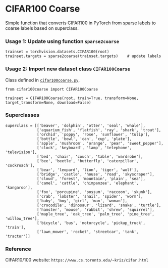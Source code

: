 # CIFAR100 Coarse
Simple function that converts CIFAR100 in PyTorch from sparse labels to coarse labels based on superclass. 

### Usage 1: Update using function `sparse2coarse`
```
trainset = torchvision.datasets.CIFAR100(root)
trainset.targets = sparse2coarse(trainset.targets)    # update labels 
```

### Usage 2: Import new dataset class `CIFAR100Coarse`
Class defined in [`cifar100coarse.py`](./cifar100coarse.py).

```
from cifar100coarse import CIFAR100Coarse

trainset = CIFAR100Coarse(root, train=True, transform=None, target_transform=None, download=False)
```

### Superclasses
```
superclass = [['beaver', 'dolphin', 'otter', 'seal', 'whale'],
              ['aquarium_fish', 'flatfish', 'ray', 'shark', 'trout'],
              ['orchid', 'poppy', 'rose', 'sunflower', 'tulip'],
              ['bottle', 'bowl', 'can', 'cup', 'plate'],
              ['apple', 'mushroom', 'orange', 'pear', 'sweet_pepper'],
              ['clock', 'keyboard', 'lamp', 'telephone', 'television'],
              ['bed', 'chair', 'couch', 'table', 'wardrobe'],
              ['bee', 'beetle', 'butterfly', 'caterpillar', 'cockroach'],
              ['bear', 'leopard', 'lion', 'tiger', 'wolf'],
              ['bridge', 'castle', 'house', 'road', 'skyscraper'],
              ['cloud', 'forest', 'mountain', 'plain', 'sea'],
              ['camel', 'cattle', 'chimpanzee', 'elephant', 'kangaroo'],
              ['fox', 'porcupine', 'possum', 'raccoon', 'skunk'],
              ['crab', 'lobster', 'snail', 'spider', 'worm'],
              ['baby', 'boy', 'girl', 'man', 'woman'],
              ['crocodile', 'dinosaur', 'lizard', 'snake', 'turtle'],
              ['hamster', 'mouse', 'rabbit', 'shrew', 'squirrel'],
              ['maple_tree', 'oak_tree', 'palm_tree', 'pine_tree', 'willow_tree'],
              ['bicycle', 'bus', 'motorcycle', 'pickup_truck', 'train'],
              ['lawn_mower', 'rocket', 'streetcar', 'tank', 'tractor']]
```


### Reference
CIFAR10/100 website: `https://www.cs.toronto.edu/~kriz/cifar.html` 
